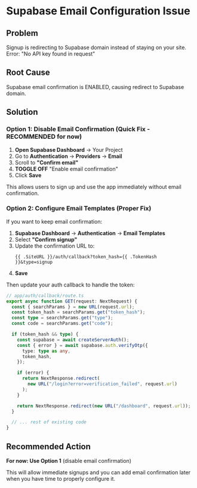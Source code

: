 # Supabase Email Configuration Issue

## Problem

Signup is redirecting to Supabase domain instead of staying on your site.
Error: "No API key found in request"

## Root Cause

Supabase email confirmation is ENABLED, causing redirect to Supabase domain.

## Solution

### Option 1: Disable Email Confirmation (Quick Fix - RECOMMENDED for now)

1. **Open Supabase Dashboard** → Your Project
2. Go to **Authentication** → **Providers** → **Email**
3. Scroll to **"Confirm email"**
4. **TOGGLE OFF** "Enable email confirmation"
5. Click **Save**

This allows users to sign up and use the app immediately without email confirmation.

### Option 2: Configure Email Templates (Proper Fix)

If you want to keep email confirmation:

1. **Supabase Dashboard** → **Authentication** → **Email Templates**
2. Select **"Confirm signup"**
3. Update the confirmation URL to:
   ```
   {{ .SiteURL }}/auth/callback?token_hash={{ .TokenHash }}&type=signup
   ```
4. **Save**

Then update your auth callback to handle the token:

```typescript
// app/auth/callback/route.ts
export async function GET(request: NextRequest) {
  const { searchParams } = new URL(request.url);
  const token_hash = searchParams.get("token_hash");
  const type = searchParams.get("type");
  const code = searchParams.get("code");

  if (token_hash && type) {
    const supabase = await createServerAuth();
    const { error } = await supabase.auth.verifyOtp({
      type: type as any,
      token_hash,
    });

    if (error) {
      return NextResponse.redirect(
        new URL("/login?error=verification_failed", request.url)
      );
    }

    return NextResponse.redirect(new URL("/dashboard", request.url));
  }

  // ... rest of existing code
}
```

## Recommended Action

**For now: Use Option 1** (disable email confirmation)

This will allow immediate signups and you can add email confirmation later when you have time to properly configure it.
